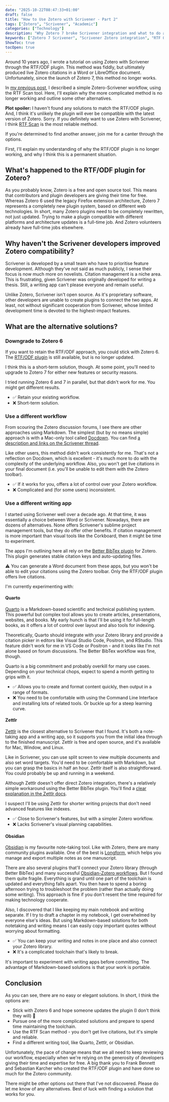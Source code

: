 ```yaml
---
date: "2025-10-22T08:47:33+01:00"
draft: false
title: "How to Use Zotero with Scrivener - Part 2"
tags: ["Zotero", "Scrivener", "Academic"]
categories: ["Technology"] 
description: "Why Zotero 7 broke Scrivener integration and what to do about it. Honest review of alternatives including Quarto, Zettlr, and Obsidian, plus why the RTF/ODF plugin won't return."
keywords: ["Zotero 7 Scrivener", "Scrivener Zotero integration", "RTF ODF plugin broken", "Zotero Scrivener workflow", "academic writing tools", "Scrivener alternatives", "Zettlr Zotero", "Quarto citations", "Better BibTeX", "citation management", "academic workflow", "Obsidian Zotero", "research writing software", "Zotero plugin compatibility"]
ShowToc: true
tocOpen: true  
---
```


Around 10 years ago, I wrote a tutorial on using Zotero with Scrivener through the RTF/ODF plugin. This method was fiddly, but ultimately produced live Zotero citations in a Word or LibreOffice document. Unfortunately, since the launch of Zotero 7, this method no longer works.

In [my previous post](../how-to-use-zotero-with-scrivener/), I described a simple Zotero-Scrivener workflow, using the RTF Scan tool. Here, I'll explain why the more complicated method is no longer working and outline some other alternatives.

**Plot spoiler:** I haven't found any solutions to match the RTF/ODF plugin. And, I think it's unlikely the plugin will ever be compatible with the latest version of Zotero. Sorry. If you definitely want to use Zotero with Scrivener, I think [RTF Scan](../how-to-use-zotero-with-scrivener/) is the most reliable method.

If you're determined to find another answer, join me for a canter through the options.

First, I'll explain my understanding of why the RTF/ODF plugin is no longer working, and why I think this is a permanent situation.

## What's happened to the RTF/ODF plugin for Zotero?

As you probably know, Zotero is a free and open source tool. This means that contributors and plugin developers are giving their time for free. Whereas Zotero 6 used the legacy Firefox extension architecture, Zotero 7 represents a completely new plugin system, based on different web technologies. In short, many Zotero plugins need to be completely rewritten, not just updated. Trying to make a plugin compatible with different platforms and architecture updates is a full-time job. And Zotero volunteers already have full-time jobs elsewhere.

## Why haven't the Scrivener developers improved Zotero compatibility?

Scrivener is developed by a small team who have to prioritise feature development. Although they've not said as much publicly, I sense their focus is now much more on novelists. Citation management is a niche area. This is frustrating, given Scrivener was originally developed for writing a thesis. Still, a writing app can't please everyone and remain useful.

Unlike Zotero, Scrivener isn't open source. As it's proprietary software, other developers are unable to create plugins to connect the two apps. At least, not without significant cooperation from Scrivener, whose limited development time is devoted to the highest-impact features.

## What are the alternative solutions?

### Downgrade to Zotero 6

If you want to retain the RTF/ODF approach, you could stick with Zotero 6. The [RTF/ODF plugin](https://zotero-odf-scan.github.io/zotero-odf-scan/) is still available, but is no longer updated.

I think this is a short-term solution, though. At some point, you'll need to upgrade to Zotero 7 for either new features or security reasons.

I tried running Zotero 6 and 7 in parallel, but that didn't work for me. You might get different results.

- ✅ Retain your existing workflow.
- ❌ Short-term solution.

### Use a different workflow

From scouring the Zotero discussion forums, I see there are other approaches using Markdown. The simplest (but by no means simple) approach is with a Mac-only tool called [Docdown](https://github.com/lowercasename/docdown). You can find [a description and links on the Scrivener thread](https://forums.zotero.org/discussion/121053/a-scrivener-workflow-for-macs).

Like other users, this method didn't work consistently for me. That's not a reflection on Docdown, which is excellent - it's much more to do with the complexity of the underlying workflow. Also, you won't get live citations in your final document (i.e. you'll be unable to edit them with the Zotero toolbar).

- ✅ If it works for you, offers a lot of control over your Zotero workflow.
- ❌ Complicated and (for some users) inconsistent. 

### Use a different writing app

I started using Scrivener well over a decade ago. At that time, it was essentially a choice between Word or Scrivener. Nowadays, there are dozens of alternatives. None offers Scrivener's sublime project management tools, but they do offer other benefits. If citation management is more important than visual tools like the Corkboard, then it might be time to experiment.

The apps I'm outlining here all rely on the [Better BibTex plugin](https://retorque.re/zotero-better-bibtex/) for Zotero. This plugin generates stable citation keys and auto-updating files.

⚠️ You can generate a Word document from these apps, but you won't be able to edit your citations using the Zotero toolbar. Only the RTF/ODF plugin offers live citations.

I'm currently experimenting with:

#### Quarto

[Quarto](https://quarto.org) is a Markdown-based scientific and technical publishing system. This powerful but complex tool allows you to create articles, presentations, websites, and books. My early hunch is that I'll be using it for full-length books, as it offers a lot of control over layout and also tools for indexing.

Theoretically, Quarto should integrate with your Zotero library and provide a citation picker in editors like Visual Studio Code, Positron, and RStudio. This feature didn't work for me in VS Code or Positron - and it looks like I'm not alone based on forum discussions. The Better BibTex workflow was fine, though.

Quarto is a big commitment and probably overkill for many use cases. Depending on your technical chops, expect to spend a month getting to grips with it.

- ✅ Allows you to create and format content quickly, then output in a range of formats.
- ❌ You need to be comfortable with using the Command Line Interface and installing lots of related tools. Or buckle up for a steep learning curve.

#### Zettlr

[Zettlr](https://www.zettlr.com/) is the closest alternative to Scrivener that I found. It's both a note-taking app and a writing app, so it supports you from the initial idea through to the finished manuscript. Zettlr is free and open source, and it's available for Mac, Window, and Linux.

Like in Scrivener, you can use split screen to view multiple documents and also set word targets. You'd need to be comfortable with Markdown, but you can grasp the basics in half an hour. Zettlr itself is also straightforward. You could probably be up and running in a weekend.

Although Zettlr doesn't offer direct Zotero integration, there's a relatively simple workaround using the Better BibTex plugin. You'll find a [clear explanation in the Zettlr docs](https://docs.zettlr.com/en/core/citations/).

I suspect I'll be using Zettlr for shorter writing projects that don't need advanced features like indexes.

- ✅ Close to Scrivener's features, but with a simpler Zotero workflow.
- ❌ Lacks Scrivener's visual planning capabilities.

#### Obsidian

[Obsidian](https://obsidian.md) is my favourite note-taking tool. Like with Zotero, there are many community plugins available. One of the best is [Longform](https://github.com/kevboh/longform), which helps you manage and export multiple notes as one manuscript. 

There are also several plugins that'll connect your Zotero library (through Better BibTex) and many successful [Obsidian-Zotero workflows](https://girlinbluemusic.com/how-to-connect-zotero-and-obsidian-for-the-ultimate-phd-workflow/). But I found them quite fragile. Everything is grand until one part of the toolchain is updated and everything falls apart. You then have to spend a boring afternoon trying to troubleshoot the problem (rather than actually doing some writing). This approach is fine if you don't resent the time required for making technology cooperate.

Also, I discovered that I like keeping my main notebook and writing separate. If I try to draft a chapter in my notebook, I get overwhelmed by everyone else's ideas. But using Markdown-based solutions for both notetaking and writing means I can easily copy important quotes without worrying about formatting.

- ✅ You can keep your writing and notes in one place and also connect your Zotero library.
- ❌ It's a complicated toolchain that's likely to break.

It's important to experiment with writing apps before committing. The advantage of Markdown-based solutions is that your work is portable.

## Conclusion

As you can see, there are no easy or elegant solutions. In short, I think the options are:

- Stick with Zotero 6 and hope someone updates the plugin (I don't think they will) 🙈
- Pursue one of the more complicated solutions and prepare to spend time maintaining the toolchain.
- Use the RTF Scan method - you don't get live citations, but it's simple and reliable.
- Find a different writing tool, like Quarto, Zettlr, or Obsidian.

Unfortunately, the pace of change means that we all need to keep reviewing our workflow, especially when we're relying on the generosity of developers giving their time and expertise for free. A big thank you to Frank Bennett and Sebastian Karcher who created the RTF/ODF plugin and have done so much for the Zotero community.

There might be other options out there that I've not discovered. Please do let me know of any alternatives. Best of luck with finding a solution that works for you.